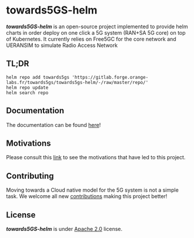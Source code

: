 # towards5GS-helm

***towards5GS-helm*** is an open-source project implemented to provide helm charts in order deploy on one click a 5G system (RAN+SA 5G core) on top of Kubernetes.  It currently relies on Free5GC  for the core  network and UERANSIM  to simulate Radio Access Network 


## TL;DR
```console
helm repo add towards5gs 'https://gitlab.forge.orange-labs.fr/towards5gs/towards5gs-helm/-/raw/master/repo/'
helm repo update
helm search repo
```

## Documentation
The documentation can be found [here](./docs/)!

## Motivations
Please consult this [link](/motivations.md) to see the motivations that have led to this project.

## Contributing
Moving towards a Cloud native model for the 5G system is not a simple task. We welcome all new [contributions](./CONTRIBUTING.md) making this project better!

## License
***towards5GS-helm*** is under [Apache 2.0](./LICENSE) license.


